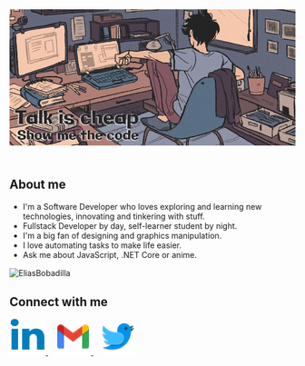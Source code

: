 <header align="center">
    <img align="center" src="./assets/header.jpg" alt="header">
</header>
<section>
    <h2>About me</h2>
    <ul>
        <li>
            I'm a Software Developer who loves exploring and learning new technologies, innovating and tinkering with stuff.
        </li>
        <li>
            Fullstack Developer by day, self-learner student by night.
        </li>
        <li>
            I'm a big fan of designing and graphics manipulation.
        </li>
        <li>
            I love automating tasks to make life easier.
        </li>
        <li>
            Ask me about JavaScript, .NET Core or anime.
        </li>
    </ul>
    <div>
        <img align="center"
        src="https://github-readme-stats.vercel.app/api/top-langs?username=eliasbobadilla&show_icons=true&locale=en&layout=compact"
        alt="EliasBobadilla" />
    </div>
</section>
    
<footer>
    <h2>Connect with me</h2>
    <p>
        <a href="https://www.linkedin.com/in/eliasbobadilla">
            <img title="linkedIn" src="./assets/linkedin.svg"/>
        </a>
        &nbsp;&nbsp;
        <a href="mailto: elias.bobadilla@gmail.com">
            <img title="twitter" src="./assets/gmail.svg"/>
        </a>
        &nbsp;&nbsp;
        <a href="https://twitter.com/eliasbobadillav">
            <img title="gmail" src="./assets/twitter.svg"/>
        </a>
    </p>
</footer>
